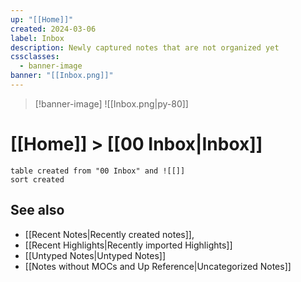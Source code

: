```yaml
---
up: "[[Home]]"
created: 2024-03-06
label: Inbox
description: Newly captured notes that are not organized yet
cssclasses:
  - banner-image
banner: "[[Inbox.png]]"
---
```


> [!banner-image] ![[Inbox.png|py-80]]

# [[Home]] > [[00 Inbox|Inbox]]

```dataview
table created from "00 Inbox" and ![[]]
sort created
```

## See also
- [[Recent Notes|Recently created notes]], 
- [[Recent Highlights|Recently imported Highlights]]
- [[Untyped Notes|Untyped Notes]] 
- [[Notes without MOCs and Up Reference|Uncategorized Notes]]
